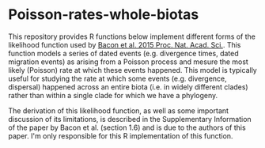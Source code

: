 # Poisson-rates-whole-biotas

This repository provides R functions below implement different forms of the likelihood function used by [Bacon et al. 2015 Proc. Nat. Acad. Sci.](https://www.pnas.org/content/112/19/6110). This function models a series of dated events (e.g. divergence times, dated migration events) as arising from a Poisson process and mesure the most likely (Poisson) rate at which these events happened. This model is typically useful for studying the rate at which some events (e.g. divergence, dispersal) happened across an entire biota (i.e. in widely different clades) rather than within a single clade for which we have a phylogeny. 

The derivation of this likelihood function, as well as some important discussion of its limitations, is described in the Supplementary Information of the paper by Bacon et al. (section 1.6) and is due to the authors of this paper. I'm only responsible for this R implementation of this function.
